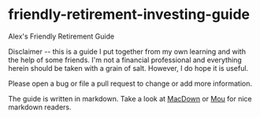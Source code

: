 # friendly-retirement-investing-guide
Alex's Friendly Retirement Guide

Disclaimer -- this is a guide I put together from my own learning and with the help of some friends. I'm not a financial professional and everything herein should be taken with a grain of salt. However, I do hope it is useful.

Please open a bug or file a pull request to change or add more information.

The guide is written in markdown. Take a look at [MacDown](https://macdown.uranusjr.com/) or [Mou](http://25.io/mou/) for  nice markdown readers.
